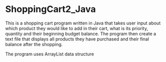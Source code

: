 # ShoppingCart2_Java
This is a shopping cart program written in Java that takes user input about which product they would like to add in their cart, what is its priority, quantity and their beginning budget balance. The program then create a text file that displays all products they have purchased and their final balance after the shopping.

The program uses ArrayList data structure
